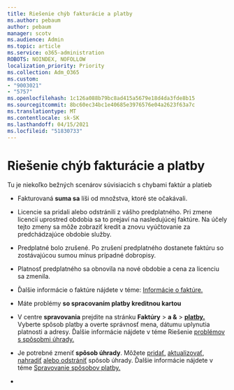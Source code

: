 ```yaml
---
title: Riešenie chýb fakturácie a platby
ms.author: pebaum
author: pebaum
manager: scotv
ms.audience: Admin
ms.topic: article
ms.service: o365-administration
ROBOTS: NOINDEX, NOFOLLOW
localization_priority: Priority
ms.collection: Adm_O365
ms.custom:
- "9003021"
- "5757"
ms.openlocfilehash: 1c126a088b79bc8ad415a5679e18d4da3fde8b15
ms.sourcegitcommit: 8bc60ec34bc1e40685e3976576e04a2623f63a7c
ms.translationtype: MT
ms.contentlocale: sk-SK
ms.lasthandoff: 04/15/2021
ms.locfileid: "51830733"
---
```

# <a name="resolving-billing-and-payment-errors"></a>Riešenie chýb fakturácie a platby

Tu je niekoľko bežných scenárov súvisiacich s chybami faktúr a platieb

- Fakturovaná  **suma sa** líši od množstva, ktoré ste očakávali.
- Licencie sa pridali alebo odstránili z vášho predplatného. Pri zmene licencií uprostred obdobia sa to prejaví na nasledujúcej faktúre. Na účely tejto zmeny sa môže zobraziť kredit a znovu vyúčtovanie za predchádzajúce obdobie služby.
- Predplatné bolo zrušené. Po zrušení predplatného dostanete faktúru so zostávajúcou sumou mínus prípadné dobropisy.
- Platnosť predplatného sa obnovila na nové obdobie a cena za licenciu sa zmenila.
- Ďalšie informácie o faktúre nájdete v téme:  [Informácie o faktúre.](https://docs.microsoft.com/microsoft-365/commerce/billing-and-payments/understand-your-invoice2)
- Máte problémy  **so spracovaním platby kreditnou kartou**
- V centre **spravovania** prejdite na stránku **Faktúry**   >   **a &**   >   **[platby.](https://go.microsoft.com/fwlink/p/?linkid=2018806)** Vyberte spôsob platby a overte správnosť mena, dátumu uplynutia platnosti a adresy. Ďalšie informácie nájdete v téme Riešenie [problémov s spôsobmi úhrady.](https://docs.microsoft.com/microsoft-365/commerce/billing-and-payments/manage-payment-methods#troubleshoot-payment-methods)

- Je potrebné zmeniť  **spôsob úhrady**. Môžete [pridať,](https://docs.microsoft.com/microsoft-365/commerce/billing-and-payments/manage-payment-methods?view=o365-worldwide#add-a-payment-method)  [aktualizovať](https://docs.microsoft.com/microsoft-365/commerce/billing-and-payments/manage-payment-methods?view=o365-worldwide#update-payment-method-details),  [nahradiť](https://docs.microsoft.com/microsoft-365/commerce/billing-and-payments/manage-payment-methods?view=o365-worldwide#replace-a-payment-method)  [alebo odstrániť](https://docs.microsoft.com/microsoft-365/commerce/billing-and-payments/manage-payment-methods?view=o365-worldwide#delete-a-payment-method)  spôsob úhrady. Ďalšie informácie nájdete v téme [Spravovanie spôsobov platby.](https://docs.microsoft.com/microsoft-365/commerce/billing-and-payments/manage-payment-methods?view=o365-worldwide)
- 